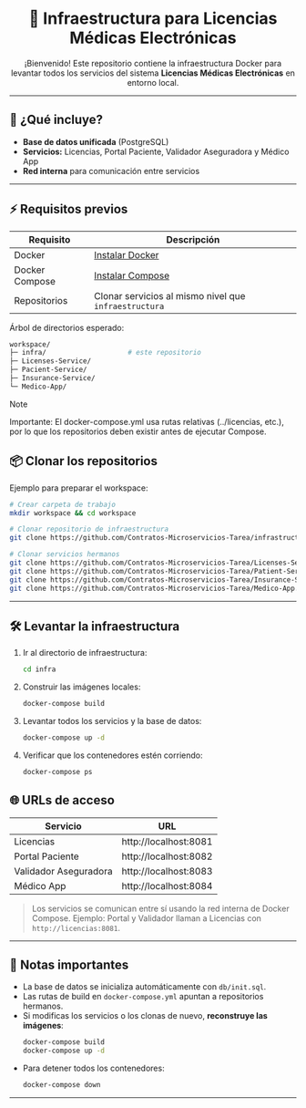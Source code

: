 <div align="center">
  
  # 🏥 Infraestructura para Licencias Médicas Electrónicas
  
  ¡Bienvenido! Este repositorio contiene la infraestructura Docker para levantar todos los servicios del sistema **Licencias Médicas Electrónicas** en entorno local.
  
  ---
</div>

## 🚀 ¿Qué incluye?

- **Base de datos unificada** (PostgreSQL)
- **Servicios:** Licencias, Portal Paciente, Validador Aseguradora y Médico App
- **Red interna** para comunicación entre servicios

---

## ⚡ Requisitos previos

| Requisito         | Descripción                                  |
|-------------------|----------------------------------------------|
| Docker            | [Instalar Docker](https://docs.docker.com/)  |
| Docker Compose    | [Instalar Compose](https://docs.docker.com/compose/) |
| Repositorios      | Clonar servicios al mismo nivel que `infraestructura`  |

Árbol de directorios esperado:

```bash
workspace/
├─ infra/                    # este repositorio
├─ Licenses-Service/
├─ Pacient-Service/
├─ Insurance-Service/
└─ Medico-App/
```

>[!NOTE]
>
>Importante: El docker-compose.yml usa rutas relativas (../licencias, etc.), por lo que los repositorios deben existir antes de ejecutar Compose.


## 📦 Clonar los repositorios

Ejemplo para preparar el workspace:

```bash
# Crear carpeta de trabajo
mkdir workspace && cd workspace

# Clonar repositorio de infraestructura
git clone https://github.com/Contratos-Microservicios-Tarea/infrastructure.git

# Clonar servicios hermanos
git clone https://github.com/Contratos-Microservicios-Tarea/Licenses-Service.git
git clone https://github.com/Contratos-Microservicios-Tarea/Patient-Service.git
git clone https://github.com/Contratos-Microservicios-Tarea/Insurance-Service.git
git clone https://github.com/Contratos-Microservicios-Tarea/Medico-App.git
```

---

## 🛠️ Levantar la infraestructura

1. Ir al directorio de infraestructura:
   ```bash
   cd infra
   ```
2. Construir las imágenes locales:
   ```bash
   docker-compose build
   ```
3. Levantar todos los servicios y la base de datos:
   ```bash
   docker-compose up -d
   ```
4. Verificar que los contenedores estén corriendo:
   ```bash
   docker-compose ps
   ```



## 🌐 URLs de acceso

| Servicio               | URL                       |
|------------------------|---------------------------|
| Licencias              | http://localhost:8081     |
| Portal Paciente        | http://localhost:8082     |
| Validador Aseguradora  | http://localhost:8083     |
| Médico App             | http://localhost:8084     |

> Los servicios se comunican entre sí usando la red interna de Docker Compose. Ejemplo: Portal y Validador llaman a Licencias con `http://licencias:8081`.

---

## 🧾 Notas importantes

- La base de datos se inicializa automáticamente con `db/init.sql`.
- Las rutas de build en `docker-compose.yml` apuntan a repositorios hermanos.
- Si modificas los servicios o los clonas de nuevo, **reconstruye las imágenes**:
  ```bash
  docker-compose build
  docker-compose up -d
  ```
- Para detener todos los contenedores:
  ```bash
  docker-compose down
  ```

---
